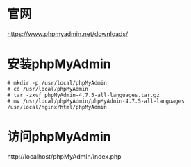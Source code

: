 # 官网
https://www.phpmyadmin.net/downloads/

# 安装phpMyAdmin
```
# mkdir -p /usr/local/phpMyAdmin
# cd /usr/local/phpMyAdmin
# tar -zxvf phpMyAdmin-4.7.5-all-languages.tar.gz
# mv /usr/local/phpMyAdmin/phpMyAdmin-4.7.5-all-languages /usr/local/nginx/html/phpMyAdmin
```

# 访问phpMyAdmin
http://localhost/phpMyAdmin/index.php
